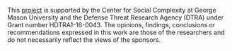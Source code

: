 This [project](https://socialcomplexity.gmu.edu/projectsdtra/) is supported by the Center for Social Complexity at George Mason University and the Defense Threat Research Agency (DTRA) under Grant number HDTRA1-16-0043. The opinions, findings, conclusions or recommendations expressed in this work are those of the researchers and do not necessarily reflect the views of the sponsors.
